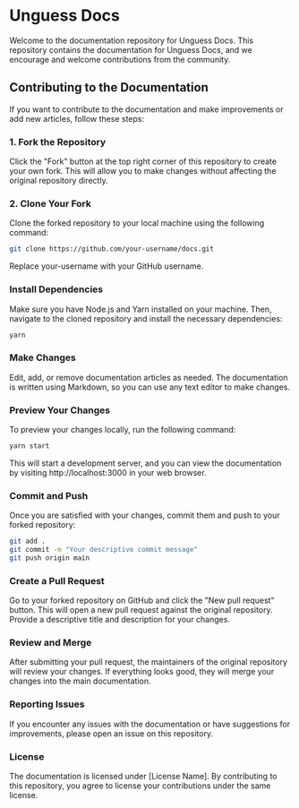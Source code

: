 # Unguess Docs

Welcome to the documentation repository for Unguess Docs. This repository contains the documentation for Unguess Docs, and we encourage and welcome contributions from the community.

## Contributing to the Documentation

If you want to contribute to the documentation and make improvements or add new articles, follow these steps:

### 1. Fork the Repository

Click the "Fork" button at the top right corner of this repository to create your own fork. This will allow you to make changes without affecting the original repository directly.

### 2. Clone Your Fork

Clone the forked repository to your local machine using the following command:

```bash
git clone https://github.com/your-username/docs.git
```
Replace your-username with your GitHub username.

### Install Dependencies
Make sure you have Node.js and Yarn installed on your machine. Then, navigate to the cloned repository and install the necessary dependencies:

```bash
yarn 
```
### Make Changes
Edit, add, or remove documentation articles as needed. The documentation is written using Markdown, so you can use any text editor to make changes.

### Preview Your Changes
To preview your changes locally, run the following command:

```bash
yarn start
```
This will start a development server, and you can view the documentation by visiting http://localhost:3000 in your web browser.

### Commit and Push
Once you are satisfied with your changes, commit them and push to your forked repository:

```bash
git add .
git commit -m "Your descriptive commit message"
git push origin main
```

### Create a Pull Request
Go to your forked repository on GitHub and click the "New pull request" button. This will open a new pull request against the original repository. Provide a descriptive title and description for your changes.

### Review and Merge
After submitting your pull request, the maintainers of the original repository will review your changes. If everything looks good, they will merge your changes into the main documentation.

### Reporting Issues
If you encounter any issues with the documentation or have suggestions for improvements, please open an issue on this repository.

### License
The documentation is licensed under [License Name]. By contributing to this repository, you agree to license your contributions under the same license.

